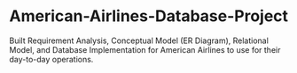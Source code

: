 # American-Airlines-Database-Project
Built Requirement Analysis, Conceptual Model (ER Diagram), Relational Model, and Database Implementation for American Airlines to use for their day-to-day operations.
